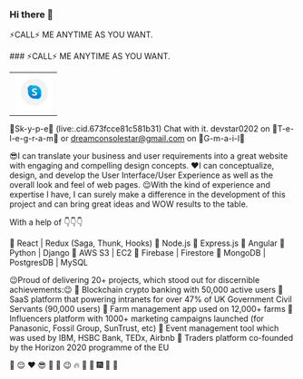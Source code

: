 ### Hi there 👋
⚡️CALL⚡️ ME ANYTIME AS YOU WANT.
<table align="center">
    <tbody>
        <tr>
            ### ⚡️CALL⚡️ ME ANYTIME AS YOU WANT.
        </tr>
        <tr>
            <td align="center" width="70" height ="70">
                <a href="#Skype">
                    <img src="icon_skype.png" width="65" alt="Skype" style="max-width: 100%;">
                </a>
            </td>
        </tr>
    </tbody>
</table>



🍒Sk-y-p-e🍒 (live:.cid.673fcce81c581b31)
Chat with it. devstar0202 on 🎅T-e-l-e-g-r-a-m🎅 or dreamconsolestar@gmail.com on 🐴G-m-a-i-l🐴

😎I can translate your business and user requirements into a great website with engaging and compelling design concepts.
❤️I can conceptualize, design, and develop the User Interface/User Experience as well as the overall look and feel of web pages.
😌With the kind of experience and expertise I have, I can surely make a difference in the development of this project and can bring great ideas and WOW results to the table.

With a help of 👇👇👇

🌱 React | Redux (Saga, Thunk, Hooks)
🌱 Node.js
🌱 Express.js
🌱 Angular
🌱 Python | Django
🌱 AWS S3 | EC2
🌱 Firebase | Firestore
🌱 MongoDB | PostgresDB | MySQL

😉Proud of delivering 20+ projects, which stood out for discernible achievements:😉
📍 Blockchain crypto banking with 50,000 active users
📍 SaaS platform that powering intranets for over 47% of UK Government Civil Servants (90,000 users)
📍 Farm management app used on 12,000+ farms
📍 Influencers platform with 1000+ marketing campaigns launched (for Panasonic, Fossil Group, SunTrust, etc)
📍 Event management tool which was used by IBM, HSBC Bank, TEDx, Airbnb
📍 Traders platform co-founded by the Horizon 2020 programme of the EU

💪 😌 ❤️ 😎 🤘 🐴 😉 🔥 💃 🎅 🎆 🍒 🎉